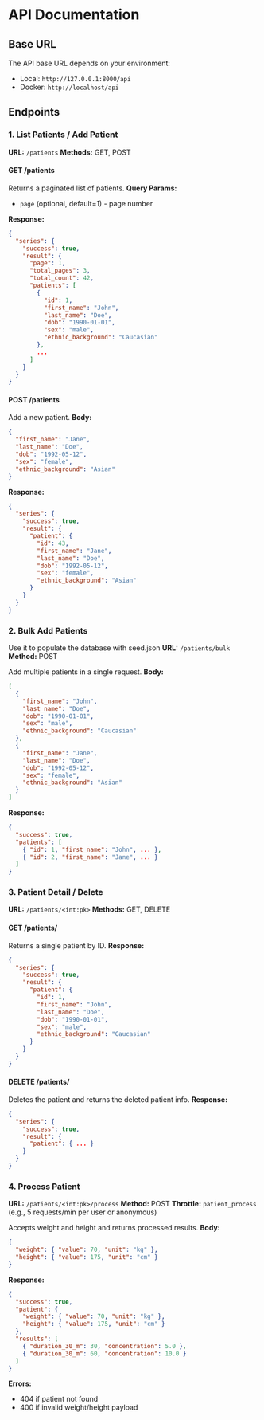 # API Documentation
<!--  -->
## Base URL
The API base URL depends on your environment:
- Local: `http://127.0.0.1:8000/api`
- Docker: `http://localhost/api`
<!--  -->
## Endpoints
<!--  -->
### 1. List Patients / Add Patient
**URL:** `/patients`
**Methods:** GET, POST
<!--  -->
#### GET /patients
Returns a paginated list of patients.
**Query Params:**
- `page` (optional, default=1) - page number
<!--  -->
**Response:**
```json
{
  "series": {
    "success": true,
    "result": {
      "page": 1,
      "total_pages": 3,
      "total_count": 42,
      "patients": [
        {
          "id": 1,
          "first_name": "John",
          "last_name": "Doe",
          "dob": "1990-01-01",
          "sex": "male",
          "ethnic_background": "Caucasian"
        },
        ...
      ]
    }
  }
}
```
<!--  -->
#### POST /patients
Add a new patient.
**Body:**
```json
{
  "first_name": "Jane",
  "last_name": "Doe",
  "dob": "1992-05-12",
  "sex": "female",
  "ethnic_background": "Asian"
}
```
<!--  -->
**Response:**
```json
{
  "series": {
    "success": true,
    "result": {
      "patient": {
        "id": 43,
        "first_name": "Jane",
        "last_name": "Doe",
        "dob": "1992-05-12",
        "sex": "female",
        "ethnic_background": "Asian"
      }
    }
  }
}
```
<!--  -->
### 2. Bulk Add Patients
Use it to populate the database with seed.json
**URL:** `/patients/bulk`
**Method:** POST
<!--  -->
Add multiple patients in a single request.
**Body:**
```json
[
  {
    "first_name": "John",
    "last_name": "Doe",
    "dob": "1990-01-01",
    "sex": "male",
    "ethnic_background": "Caucasian"
  },
  {
    "first_name": "Jane",
    "last_name": "Doe",
    "dob": "1992-05-12",
    "sex": "female",
    "ethnic_background": "Asian"
  }
]
```
<!--  -->
**Response:**
```json
{
  "success": true,
  "patients": [
    { "id": 1, "first_name": "John", ... },
    { "id": 2, "first_name": "Jane", ... }
  ]
}
```
<!--  -->
### 3. Patient Detail / Delete
**URL:** `/patients/<int:pk>`
**Methods:** GET, DELETE
<!--  -->
#### GET /patients/<pk>
Returns a single patient by ID.
**Response:**
```json
{
  "series": {
    "success": true,
    "result": {
      "patient": {
        "id": 1,
        "first_name": "John",
        "last_name": "Doe",
        "dob": "1990-01-01",
        "sex": "male",
        "ethnic_background": "Caucasian"
      }
    }
  }
}
```
<!--  -->
#### DELETE /patients/<pk>
Deletes the patient and returns the deleted patient info.
**Response:**
```json
{
  "series": {
    "success": true,
    "result": {
      "patient": { ... }
    }
  }
}
```
<!--  -->
### 4. Process Patient
**URL:** `/patients/<int:pk>/process`
**Method:** POST
**Throttle:** `patient_process` (e.g., 5 requests/min per user or anonymous)
<!--  -->
Accepts weight and height and returns processed results.
**Body:**
```json
{
  "weight": { "value": 70, "unit": "kg" },
  "height": { "value": 175, "unit": "cm" }
}
```
<!--  -->
**Response:**
```json
{
  "success": true,
  "patient": {
    "weight": { "value": 70, "unit": "kg" },
    "height": { "value": 175, "unit": "cm" }
  },
  "results": [
    { "duration_30_m": 30, "concentration": 5.0 },
    { "duration_30_m": 60, "concentration": 10.0 }
  ]
}
```
<!--  -->
**Errors:**
- 404 if patient not found
- 400 if invalid weight/height payload
<!--  -->